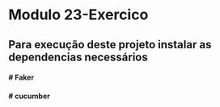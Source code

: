 # Modulo 23-Exercico
<h3>
<h2>Para execução deste projeto instalar as dependencias necessários </h2>
<h4> # Faker</h4>
<h4> # cucumber </h4>
